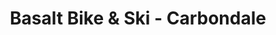 ---
title: "Basalt Bike & Ski - Carbondale"
url: /carbondale/basalt-bike-und-ski-carbondale/
shop: Sport
---